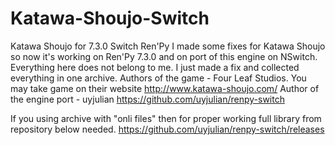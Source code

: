 # Katawa-Shoujo-Switch
Katawa Shoujo for 7.3.0 Switch Ren'Py
I made some fixes for Katawa Shoujo so now it's working on Ren'Py 7.3.0 and on port of this engine on NSwitch.
Everything here does not belong to me. I just made a fix and collected everything in one archive.
Authors of the game - Four Leaf Studios. You may take game on their website http://www.katawa-shoujo.com/
Author of the engine port - uyjulian https://github.com/uyjulian/renpy-switch


If you using archive with "onli files" then for proper working full library from repository below needed.
https://github.com/uyjulian/renpy-switch/releases
